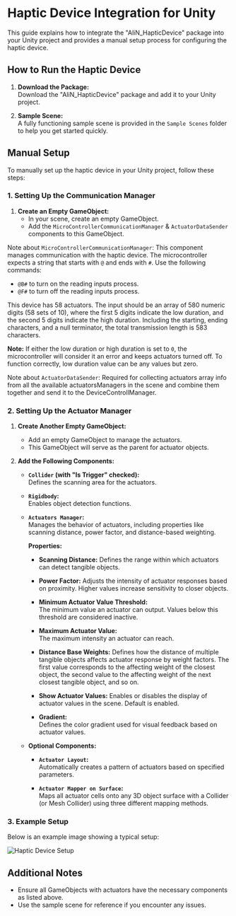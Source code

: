 # Haptic Device Integration for Unity

This guide explains how to integrate the "AliN_HapticDevice" package into your Unity project and provides a manual setup process for configuring the haptic device.

## How to Run the Haptic Device

1. **Download the Package:**  
   Download the "AliN_HapticDevice" package and add it to your Unity project.

2. **Sample Scene:**  
   A fully functioning sample scene is provided in the `Sample Scenes` folder to help you get started quickly.

## Manual Setup

To manually set up the haptic device in your Unity project, follow these steps:

### 1. Setting Up the Communication Manager

1. **Create an Empty GameObject:**  
   - In your scene, create an empty GameObject.
   - Add the `MicroControllerCommunicationManager` & `ActuatorDataSender` components to this GameObject.

Note about `MicroControllerCommunicationManager`:
   This component manages communication with the haptic device. The microcontroller expects a string that starts with `@` and ends with `#`. Use the following commands:
   - `@B#` to turn on the reading inputs process.
   - `@F#` to turn off the reading inputs process.

   This device has 58 actuators. The input should be an array of 580 numeric digits (58 sets of 10), where the first 5 digits indicate the low duration, and the second 5 digits indicate the high duration. Including the starting, ending characters, and a null terminator, the total transmission length is 583 characters.

  **Note:** If either the low duration or high duration is set to `0`, the microcontroller will consider it an error and keeps actuators turned off. To function correctly, low duration value can be any values but zero.
  
Note about `ActuatorDataSender`: 
     Required for collecting actuators array info from all the available actuatorsManagers in the scene and combine them together and send it to the DeviceControllManager.

### 2. Setting Up the Actuator Manager

1. **Create Another Empty GameObject:**  
   - Add an empty GameObject to manage the actuators.
   - This GameObject will serve as the parent for actuator objects.

2. **Add the Following Components:**

   - **`Collider` (with "Is Trigger" checked):**  
     Defines the scanning area for the actuators.

   - **`Rigidbody`:**  
     Enables object detection functions.

   - **`Actuators Manager`:**  
     Manages the behavior of actuators, including properties like scanning distance, power factor, and distance-based weighting.  
     
     **Properties:**
     - **Scanning Distance:** 
       Defines the range within which actuators can detect tangible objects.
       
     - **Power Factor:** 
       Adjusts the intensity of actuator responses based on proximity. Higher values increase sensitivity to closer objects.
       
     - **Minimum Actuator Value Threshold:**  
       The minimum value an actuator can output. Values below this threshold are considered inactive.
       
     - **Maximum Actuator Value:**  
       The maximum intensity an actuator can reach.
       
     - **Distance Base Weights:**
       Defines how the distance of multiple tangible objects affects actuator response by weight factors. The first value corresponds to the affecting weight of the closest object, the second value to the affecting weight of the next closest tangible object, and so on.
       
     - **Show Actuator Values:** 
       Enables or disables the display of actuator values in the scene. Default is enabled.
       
     - **Gradient:**  
       Defines the color gradient used for visual feedback based on actuator values.



   - **Optional Components:**
     - **`Actuator Layout`:**  
       Automatically creates a pattern of actuators based on specified parameters.
       
     - **`Actuator Mapper on Surface`:**  
       Maps all actuator cells onto any 3D object surface with a Collider (or Mesh Collider) using three different mapping methods.

### 3. Example Setup

Below is an example image showing a typical setup:

![Haptic Device Setup](./doc/images/haptic_device_setup.png)

## Additional Notes

- Ensure all GameObjects with actuators have the necessary components as listed above.
- Use the sample scene for reference if you encounter any issues.
